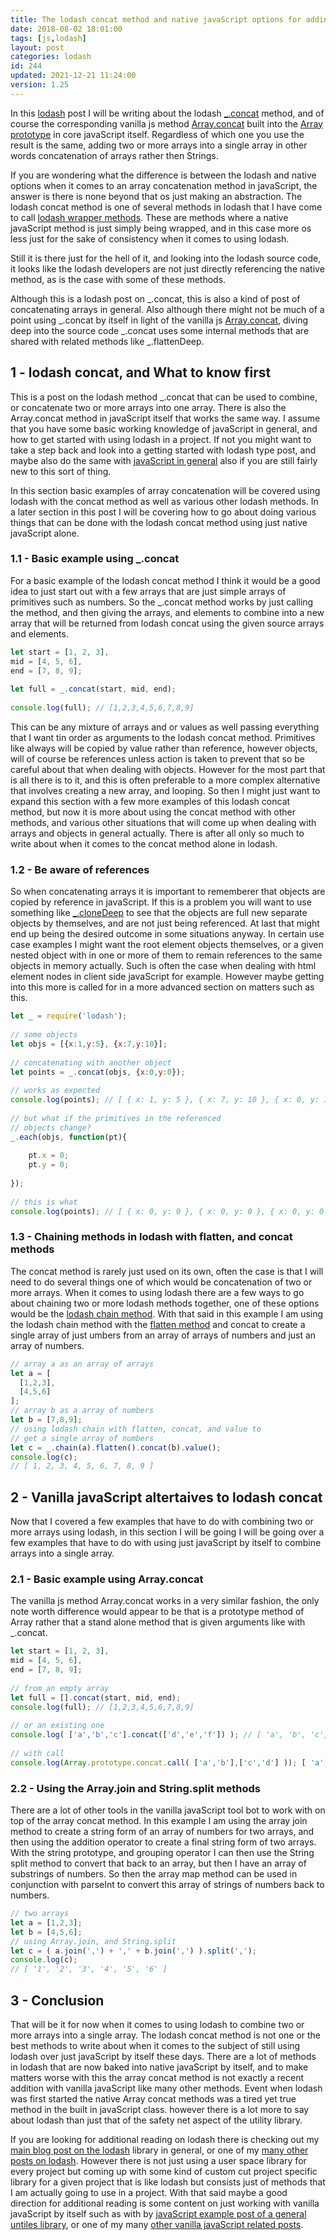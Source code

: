 ```yaml
---
title: The lodash concat method and native javaScript options for adding two or more arrays together
date: 2018-08-02 18:01:00
tags: [js,lodash]
layout: post
categories: lodash
id: 244
updated: 2021-12-21 11:24:00
version: 1.25
---
```


In this [lodash](https://lodash.com/) post I will be writing about the lodash [\_.concat](https://lodash.com/docs/4.17.10#concat) method, and of course the corresponding vanilla js method [Array.concat](/2020/07/13/js-array-concat/) built into the [Array prototype](/2018/12/10/js-array/) in core javaScript itself. Regardless of which one you use the result is the same, adding two or more arrays into a single array in other words concatenation of arrays rather then Strings.

If you are wondering what the difference is between the lodash and native options when it comes to an array concatenation method in javaScript, the answer is there is none beyond that os just making an abstraction. The lodash concat method is one of several methods in lodash that I have come to call [lodash wrapper methods](/2019/11/01/lodash_wrapper_methods/). These are methods where a native javaScript method is just simply being wrapped, and in this case more os less just for the sake of consistency when it comes to using lodash.

Still it is there just for the hell of it, and looking into the lodash source code, it looks like the lodash developers are not just directly referencing the native method, as is the case with some of these methods.

<!-- more -->

Although this is a lodash post on \_.concat, this is also a kind of post of concatenating arrays in general. Also although there might not be much of a point using \_.concat by itself in light of the vanilla js [Array.concat](https://developer.mozilla.org/en-US/docs/Web/JavaScript/Reference/Global_Objects/Array/concat), diving deep into the source code \_.concat uses some internal methods that are shared with related methods like \_.flattenDeep.

## 1 - lodash concat, and What to know first

This is a post on the lodash method \_.concat that can be used to combine, or concatenate two or more arrays into one array. There is also the Array.concat method in javaScript itself that works the same way. I assume that you have some basic working knowledge of javaScript in general, and how to get started with using lodash in a project. If not you might want to take a step back and look into a getting started with lodash type post, and maybe also do the same with [javaScript in general](/2018/11/27/js-getting-started/) also if you are still fairly new to this sort of thing.

In this section basic examples of array concatenation will be covered using lodash with the concat method as well as various other lodash methods. In a later section in this post I will be covering how to go about doing various things that can be done with the lodash concat method using just native javaScript alone. 

### 1.1 - Basic example using \_.concat

For a basic example of the lodash concat method I think it would be a good idea to just start out with a few arrays that are just simple arrays of primitives such as numbers. So the \_.concat method works by just calling the method, and then giving the arrays, and elements to combine into a new array that will be returned from lodash concat using the given source arrays and elements.

```js
let start = [1, 2, 3],
mid = [4, 5, 6],
end = [7, 8, 9];
 
let full = _.concat(start, mid, end);
 
console.log(full); // [1,2,3,4,5,6,7,8,9]
```

This can be any mixture of arrays and or values as well passing everything that I want tin order as arguments to the lodash concat method. Primitives like always will be copied by value rather than reference, however objects, will of course be references unless action is taken to prevent that so be careful about that when dealing with objects. However for the most part that is all there is to it, and this is often preferable to a more complex alternative that involves creating a new array, and looping. So then I might just want to expand this section with a few more examples of this lodash concat method, but now it is more about using the concat method with other methods, and various other situations that will come up when dealing with arrays and objects in general actually. There is after all only so much to write about when it comes to the concat method alone in lodash.


### 1.2 - Be aware of references

So when concatenating arrays it is important to rememberer that objects are copied by reference in javaScript. If this is a problem you will want to use something like [\_.cloneDeep](/2017/11/13/lodash_clonedeep/) to see that the objects are full new separate objects by themselves, and are not just being referenced. At last that might end up being the desired outcome in some situations anyway. In certain use case examples I might want the root element objects themselves, or a given nested object with in one or more of them to remain references to the same objects in memory actually. Such is often the case when dealing with html element nodes in client side javaScript for example. However maybe getting into this more is called for in a more advanced section on matters such as this.

```js
let _ = require('lodash');
 
// some objects
let objs = [{x:1,y:5}, {x:7,y:10}];
 
// concatenating with another object
let points = _.concat(objs, {x:0,y:0});
 
// works as expected
console.log(points); // [ { x: 1, y: 5 }, { x: 7, y: 10 }, { x: 0, y: 1 } ]
 
// but what if the primitives in the referenced
// objects change?
_.each(objs, function(pt){
 
    pt.x = 0;
    pt.y = 0;
 
});
 
// this is what
console.log(points); // [ { x: 0, y: 0 }, { x: 0, y: 0 }, { x: 0, y: 0 } ]
```

### 1.3 - Chaining methods in lodash with flatten, and concat methods

The concat method is rarely just used on its own, often the case is that I will need to do several things one of which would be concatenation of two or more arrays. When it comes to using lodash there are a few ways to go about chaining two or more lodash methods together, one of these options would be the [lodash chain method](/2018/11/11/lodash_chain). With that said in this example I am using the lodash chain method with the [flatten method](/2018/08/12/lodash_flatten/) and concat to create a single array of just umbers from an array of arrays of numbers and just an array of numbers.

```js
// array a as an array of arrays
let a = [
  [1,2,3],
  [4,5,6]
];
// array b as a array of numbers
let b = [7,8,9];
// using lodash chain with flatten, concat, and value to
// get a single array of numbers
let c = _.chain(a).flatten().concat(b).value();
console.log(c);
// [ 1, 2, 3, 4, 5, 6, 7, 8, 9 ]
```

## 2 - Vanilla javaScript altertaives to lodash concat

Now that I covered a few examples that have to do with combining two or more arrays using lodash, in this section I will be going I will be going over a few examples that have to do with using just javaScript by itself to combine arrays into a single array.

### 2.1 - Basic example using Array.concat

The vanilla js method Array.concat works in a very similar fashion, the only note worth difference would appear to be that is a prototype method of Array rather that a stand alone method that is given arguments like with \_.concat.

```js
let start = [1, 2, 3],
mid = [4, 5, 6],
end = [7, 8, 9];
 
// from an empty array
let full = [].concat(start, mid, end);
console.log(full); // [1,2,3,4,5,6,7,8,9]
 
// or an existing one
console.log( ['a','b','c'].concat(['d','e','f']) ); // [ 'a', 'b', 'c', 'd', 'e', 'f' ]
 
// with call
console.log(Array.prototype.concat.call( ['a','b'],['c','d'] )); [ 'a', 'b', 'c', 'd' ];
```

### 2.2 - Using the Array.join and String.split methods

There are a lot of other tools in the vanilla javaScript tool bot to work with on top of the array concat method. In this example I am using the array join method to create a string form of an array of numbers for two arrays, and then using the addition operator to create a final string form of two arrays. With the string prototype, and grouping operator I can then use the String split method to convert that back to an array, but then I have an array of substrings of numbers. So then the array map method can be used in conjunction with parseInt to convert this array of strings of numbers back to numbers.

```js
// two arrays
let a = [1,2,3];
let b = [4,5,6];
// using Array.join, and String.split
let c = ( a.join(',') + ',' + b.join(',') ).split(',');
console.log(c);
// [ '1', '2', '3', '4', '5', '6' ]
```

## 3 - Conclusion

That will be it for now when it comes to using lodash to combine two or more arrays into a single array. The lodash concat method is not one or the best methods to write about when it comes to the subject of still using lodash over just javaScript by itself these days. There are a lot of methods in lodash that are now baked into native javaScript by itself, and to make matters worse with this the array concat method is not exactly a recent addition with vanilla javaScript like many other methods. Event when lodash was first started the native Array concat methods was a tired yet true method in the built in javaScript class. however there is a lot more to say about lodash than just that of the safety net aspect of the utility library.

If you are looking for additional reading on lodash there is checking out my [main blog post on the lodash](/2019/02/15/lodash) library in general, or one of my [many other posts on lodash](/categories/lodash/). However there is not just using a user space library for every project but coming up with some kind of custom cut project specific library for a given project that is like lodash but consists just of methods that I am actually going to use in a project. With that said maybe a good direction for additional reading is some content on just working with vanilla javaScript by itself such as with by [javaScript example post of a general untiles library](/2021/08/06/js-javascript-example-utils/), or one of my many [other vanilla javaScript related posts](/categories/js/).
